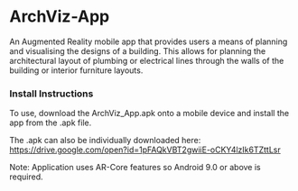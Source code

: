# ArchViz-App
An Augmented Reality mobile app that provides users a means of planning and visualising the designs of a building. This allows for planning the architectural layout of plumbing or electrical lines through the walls of the building or interior furniture layouts.

### Install Instructions
To use, download the ArchViz_App.apk onto a mobile device and install the app from the .apk file.

The .apk can also be individually downloaded here: https://drive.google.com/open?id=1pFAQkVBT2gwiiE-oCKY4lzIk6TZttLsr

Note: Application uses AR-Core features so Android 9.0 or above is required.
